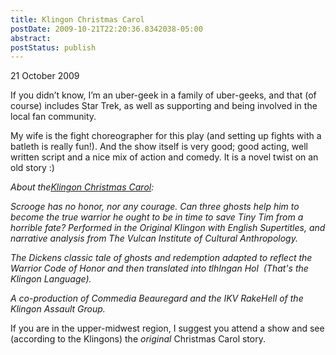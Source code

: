 ```yaml
---
title: Klingon Christmas Carol
postDate: 2009-10-21T22:20:36.8342038-05:00
abstract: 
postStatus: publish
---
```

21 October 2009

If you didn’t know, I’m an uber-geek in a family of uber-geeks, and that (of course) includes Star Trek, as well as supporting and being involved in the local fan community.

My wife is the fight choreographer for this play (and setting up fights with a batleth is really fun!). And the show itself is very good; good acting, well written script and a nice mix of action and comedy. It is a novel twist on an old story :)

*About the*[*Klingon Christmas Carol*](http://www.cbtheatre.org/KCC2009/KCC2009.htm)*:*

*Scrooge has no honor, nor any courage. Can three ghosts help him to become the true warrior he ought to be in time to save Tiny Tim from a horrible fate? Performed in the Original Klingon with English Supertitles, and narrative analysis from The Vulcan Institute of Cultural Anthropology.*

*The Dickens classic tale of ghosts and redemption adapted to reflect the Warrior Code of Honor and then translated into tlhIngan Hol  (That's the Klingon Language).*

*A co-production of Commedia Beauregard and the IKV RakeHell of the Klingon Assault Group.*

If you are in the upper-midwest region, I suggest you attend a show and see (according to the Klingons) the *original* Christmas Carol story.
